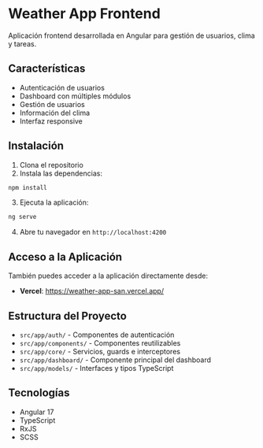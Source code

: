 # Weather App Frontend

Aplicación frontend desarrollada en Angular para gestión de usuarios, clima y tareas.

## Características

- Autenticación de usuarios
- Dashboard con múltiples módulos
- Gestión de usuarios
- Información del clima
- Interfaz responsive

## Instalación

1. Clona el repositorio
2. Instala las dependencias:
```bash
npm install
```

3. Ejecuta la aplicación:
```bash
ng serve
```

4. Abre tu navegador en `http://localhost:4200`

## Acceso a la Aplicación

También puedes acceder a la aplicación directamente desde:
- **Vercel**: https://weather-app-san.vercel.app/

## Estructura del Proyecto

- `src/app/auth/` - Componentes de autenticación
- `src/app/components/` - Componentes reutilizables
- `src/app/core/` - Servicios, guards e interceptores
- `src/app/dashboard/` - Componente principal del dashboard
- `src/app/models/` - Interfaces y tipos TypeScript

## Tecnologías

- Angular 17
- TypeScript
- RxJS
- SCSS
